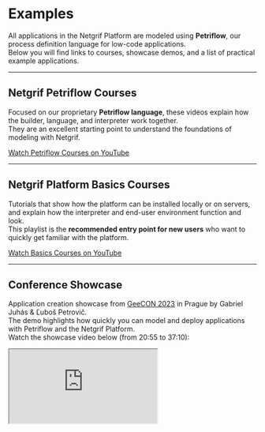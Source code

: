 # Examples

All applications in the Netgrif Platform are modeled using **Petriflow**, our process definition language for low-code applications.  
Below you will find links to courses, showcase demos, and a list of practical example applications.

---

## Netgrif Petriflow Courses

Focused on our proprietary **Petriflow language**, these videos explain how the builder, language, and interpreter work together.  
They are an excellent starting point to understand the foundations of modeling with Netgrif.

[Watch Petriflow Courses on YouTube](https://www.youtube.com/playlist?list=PLHRoRm51BST9F4ZVdA4P-wtHlrkKN5U6c)

---

## Netgrif Platform Basics Courses

Tutorials that show how the platform can be installed locally or on servers, and explain how the interpreter and end-user environment function and look.  
This playlist is the **recommended entry point for new users** who want to quickly get familiar with the platform.

[Watch Basics Courses on YouTube](https://www.youtube.com/playlist?list=PLHRoRm51BST_ARUavNGQcu-5mP2enSHj9)

---

## Conference Showcase

Application creation showcase from [GeeCON 2023](https://2023.geecon.cz/) in Prague by Gabriel Juhás & Ľuboš Petrovič.  
The demo highlights how quickly you can model and deploy applications with Petriflow and the Netgrif Platform.  
Watch the showcase video below (from 20:55 to 37:10):

<div class="container">
    <iframe class="responsive-iframe" src="https://www.youtube.com/embed/RMgLDDZAfrQ?start=1255" title="GeeCON 2023 Application Showcase"
    allow="accelerometer; autoplay; clipboard-write; encrypted-media; gyroscope; picture-in-picture"
    allowfullscreen></iframe>   
</div>